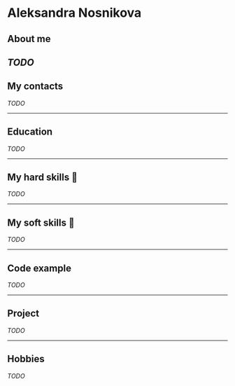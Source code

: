 
# Aleksandra Nosnikova

## About me

*TODO*
---

## My contacts

*TODO*

---

## Education

*TODO*

---

## My hard skills :muscle:

*TODO*

---

## My soft skills :angel:

*TODO*

---

## Code example

*TODO*

---

## Project

*TODO*

---

## Hobbies

*TODO*